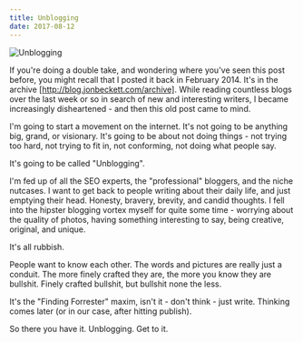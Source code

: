 ```yaml
---
title: Unblogging
date: 2017-08-12
---
```


![Unblogging](https://source.unsplash.com/2aFp6EWWs58/1600x900)

If you're doing a double take, and wondering where you've seen this post before, you might recall that I posted it back in February 2014. It's in the archive [http://blog.jonbeckett.com/archive]. While reading countless blogs over the last week or so in search of new and interesting writers, I became increasingly disheartened - and then this old post came to mind.

I'm going to start a movement on the internet. It's not going to be anything big, grand, or visionary. It's going to be about not doing things - not trying too hard, not trying to fit in, not conforming, not doing what people say.

It's going to be called "Unblogging".

I'm fed up of all the SEO experts, the "professional" bloggers, and the niche nutcases. I want to get back to people writing about their daily life, and just emptying their head. Honesty, bravery, brevity, and candid thoughts. I fell into the hipster blogging vortex myself for quite some time - worrying about the quality of photos, having something interesting to say, being creative, original, and unique.

It's all rubbish.

People want to know each other. The words and pictures are really just a conduit. The more finely crafted they are, the more you know they are bullshit. Finely crafted bullshit, but bullshit none the less.

It's the "Finding Forrester" maxim, isn't it - don't think - just write. Thinking comes later (or in our case, after hitting publish).

So there you have it. Unblogging. Get to it.